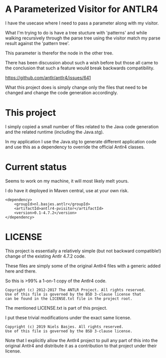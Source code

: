 # A Parameterized Visitor for ANTLR4 
I have the usecase where I need to pass a parameter along with my visitor.

What I'm trying to do is have a tree stucture with 'patterns' and while walking recursively through 
the parse tree using the visitor match my parse result against the 'pattern tree'.

This parameter is therefor the node in the other tree.

There has been discussion about such a wish before but those all came to the conclusion that such a feature would break backwards compatibility.

https://github.com/antlr/antlr4/issues/641

What this project does is simply change only the files that need to be changed and change the code generation accordingly.

# This project
I simply copied a small number of files related to the Java code generation and the related runtime (including the Java.stg).

In my application I use the Java.stg to generate different application code and 
use this as a dependency to override the official Antlr4 classes.

# Current status
Seems to work on my machine, it will most likely melt yours.

I do have it deployed in Maven central, use at your own risk.


    <dependency>
        <groupId>nl.basjes.antlr</groupId>
        <artifactId>antlr4-pvisitor</artifactId>
        <version>0.1-4.7.2</version>
    </dependency>


# LICENSE
This project is essentially a relatively simple (but not backward compatible!) change of the existing Antlr 4.7.2 code.

These files are simply some of the original Antlr4 files with a generic added here and there.

So this is >99% a 1-on-1 copy of the Antlr4 code.

    Copyright (c) 2012-2017 The ANTLR Project. All rights reserved.
    Use of this file is governed by the BSD 3-clause license that
    can be found in the LICENSE.txt file in the project root.

The mentioned LICENSE.txt is part of this project.

I put these trivial modifications under the exact same license.

    Copyright (c) 2019 Niels Basjes. All rights reserved.
    Use of this file is governed by the BSD 3-clause license. 

Note that I explicitly allow the Antlr4 project to pull any part of this into the original Antlr4 
and distribute it as a contribution to that project under their license.
